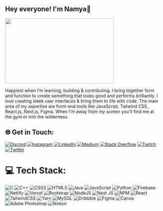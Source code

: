 ##  Hey everyone! I'm Namya👋

<img src="https://64.media.tumblr.com/cea879ca5ce3bc9fe88ec0af1e44dad4/a3cda92f1cac3bd8-e0/s640x960/b54d9349fa4a5ffcb7b48c6ef6b0c2991882d1db.gif" width="350" height="210">

Happiest when I’m learning, building & contributing. I bring together form and function to create something that looks good and performs brilliantly. I love creating sleek user interfaces & bring them to life with code. The main area of my expertise are front-end tools like JavaScript, Tailwind CSS, React.js, Next.js, Figma.
When I'm away from my screen you'll find me at the gym or into the wilderness.


## 🌐 Get in Touch:
[![Discord](https://img.shields.io/badge/Discord-%237289DA.svg?logo=discord&logoColor=white)](htttps://discord.gg/Namya#0636) [![Instagram](https://img.shields.io/badge/Instagram-%23E4405F.svg?logo=Instagram&logoColor=white)](https://instagram.com/namyakhann) [![LinkedIn](https://img.shields.io/badge/LinkedIn-%230077B5.svg?logo=linkedin&logoColor=white)](https://linkedin.com/in/https://www.linkedin.com/in/namyakhan/) [![Medium](https://img.shields.io/badge/Medium-12100E?logo=medium&logoColor=white)](https://medium.com/@namyakhan) [![Stack Overflow](https://img.shields.io/badge/-Stackoverflow-FE7A16?logo=stack-overflow&logoColor=white)](https://stackoverflow.com/users/19677074) [![Twitch](https://img.shields.io/badge/Twitch-%239146FF.svg?logo=Twitch&logoColor=white)](https://twitch.tv/namyakhan) [![Twitter](https://img.shields.io/badge/Twitter-%231DA1F2.svg?logo=Twitter&logoColor=white)](https://twitter.com/namyakhann) 

# 💻 Tech Stack:
![C](https://img.shields.io/badge/c-%2300599C.svg?style=for-the-badge&logo=c&logoColor=white) ![C++](https://img.shields.io/badge/c++-%2300599C.svg?style=for-the-badge&logo=c%2B%2B&logoColor=white) ![CSS3](https://img.shields.io/badge/css3-%231572B6.svg?style=for-the-badge&logo=css3&logoColor=white) ![HTML5](https://img.shields.io/badge/html5-%23E34F26.svg?style=for-the-badge&logo=html5&logoColor=white) ![Java](https://img.shields.io/badge/java-%23ED8B00.svg?style=for-the-badge&logo=java&logoColor=white) ![JavaScript](https://img.shields.io/badge/javascript-%23323330.svg?style=for-the-badge&logo=javascript&logoColor=%23F7DF1E) ![Python](https://img.shields.io/badge/python-3670A0?style=for-the-badge&logo=python&logoColor=ffdd54) ![Firebase](https://img.shields.io/badge/firebase-%23039BE5.svg?style=for-the-badge&logo=firebase) ![Netlify](https://img.shields.io/badge/netlify-%23000000.svg?style=for-the-badge&logo=netlify&logoColor=#00C7B7) ![Vercel](https://img.shields.io/badge/vercel-%23000000.svg?style=for-the-badge&logo=vercel&logoColor=white) ![Bootstrap](https://img.shields.io/badge/bootstrap-%23563D7C.svg?style=for-the-badge&logo=bootstrap&logoColor=white) ![NodeJS](https://img.shields.io/badge/node.js-6DA55F?style=for-the-badge&logo=node.js&logoColor=white) ![Next JS](https://img.shields.io/badge/Next-black?style=for-the-badge&logo=next.js&logoColor=white) ![NPM](https://img.shields.io/badge/NPM-%23000000.svg?style=for-the-badge&logo=npm&logoColor=white) ![React](https://img.shields.io/badge/react-%2320232a.svg?style=for-the-badge&logo=react&logoColor=%2361DAFB) ![TailwindCSS](https://img.shields.io/badge/tailwindcss-%2338B2AC.svg?style=for-the-badge&logo=tailwind-css&logoColor=white) ![Yarn](https://img.shields.io/badge/yarn-%232C8EBB.svg?style=for-the-badge&logo=yarn&logoColor=white) ![MySQL](https://img.shields.io/badge/mysql-%2300f.svg?style=for-the-badge&logo=mysql&logoColor=white) ![Dribbble](https://img.shields.io/badge/Dribbble-EA4C89?style=for-the-badge&logo=dribbble&logoColor=white) 	![Figma](https://img.shields.io/badge/figma-%23F24E1E.svg?style=for-the-badge&logo=figma&logoColor=white) ![Canva](https://img.shields.io/badge/Canva-%2300C4CC.svg?style=for-the-badge&logo=Canva&logoColor=white) ![Adobe Photoshop](https://img.shields.io/badge/adobephotoshop-%2331A8FF.svg?style=for-the-badge&logo=adobephotoshop&logoColor=white) ![Notion](https://img.shields.io/badge/Notion-%23000000.svg?style=for-the-badge&logo=notion&logoColor=white)




